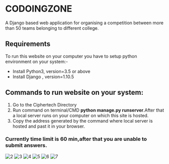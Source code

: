 # CODOINGZONE
A Django based web application for organising a competition between more than 50 teams belonging to different college.


<h2>Requirements</h2>
  To run this website on your computer you have to setup python environment on your system:-
  <ul>
  <li> Install Python3, version=3.5 or above </li>
  <li>Install Django , version=1.10.5</li>
  </ul>
 <h2>Commands to run website on your system:</h2>
   <ol>
  <li> Go to the Ciphertech Directory </li>
  <li>Run command on terminal/CMD <strong><span>python manage.py runserver</span></strong>.After that a local server runs on your computer on which this site is hosted.</li>
  <li>Copy the address generated by the command where local server is hosted and past it in your browser.</li>
  </ol>
  <h3>Currently time limit is 60 min,after that you are unable to submit answers.</h3>
  
![2](https://user-images.githubusercontent.com/30490269/39091347-089d8f44-4610-11e8-987f-0cd8482dbbd0.png)
![3](https://user-images.githubusercontent.com/30490269/39091348-08c8d5aa-4610-11e8-83aa-20c4ecbaf170.png)
![4](https://user-images.githubusercontent.com/30490269/39091349-08f507ba-4610-11e8-8aa1-d0c3112ad30e.png)
![5](https://user-images.githubusercontent.com/30490269/39091350-0921eb7c-4610-11e8-989f-ee26b01df0d6.png)
![6](https://user-images.githubusercontent.com/30490269/39091351-09651d98-4610-11e8-881d-da36a664d310.png)
![7](https://user-images.githubusercontent.com/30490269/39091352-09b6a79e-4610-11e8-9418-41101c3b46ba.png)

